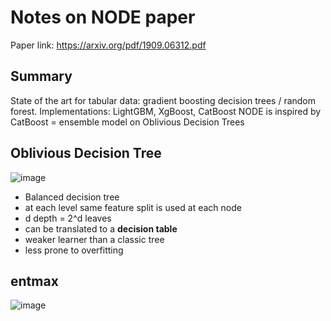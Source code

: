 # Notes on NODE paper

Paper link: https://arxiv.org/pdf/1909.06312.pdf

## Summary
State of the art for tabular data: gradient boosting decision trees / random forest.
Implementations: LightGBM, XgBoost, CatBoost
NODE is inspired by CatBoost = ensemble model on Oblivious Decision Trees

## Oblivious Decision Tree
![image](https://user-images.githubusercontent.com/5203595/111043285-ff8b6c00-8441-11eb-9058-bc974f724c94.png)
* Balanced decision tree
* at each level same feature split is used at each node
* d depth = 2^d leaves
* can be translated to a **decision table**
* weaker learner than a classic tree
* less prone to overfitting

## entmax
![image](https://user-images.githubusercontent.com/5203595/111043448-e1723b80-8442-11eb-8ac5-7949fa08a42b.png)
